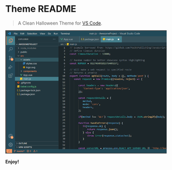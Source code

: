 # Theme README

> A Clean Halloween Theme for [VS Code](https://code.visualstudio.com/).

![Theme Thumbnail](./img/thumbnail.png)

**Enjoy!**
